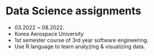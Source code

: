 # Data Science assignments
- 03.2022 ~ 08.2022.
- Korea Aerospace University
- 1st semester course of 3rd year software engineering.
- Use R language to learn analyzing & visualizing data.